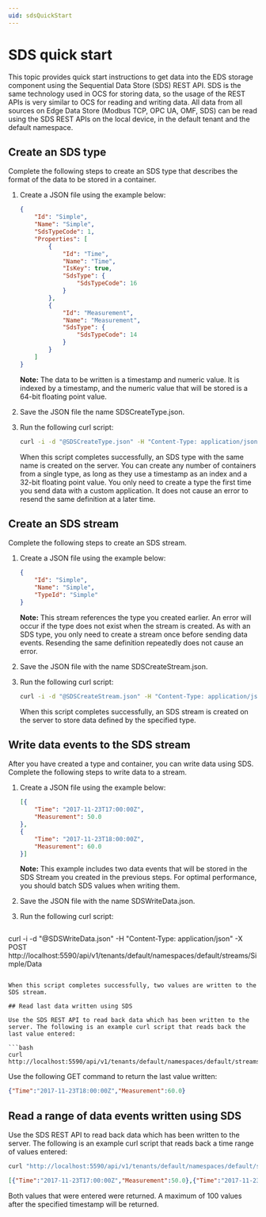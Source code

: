 ```yaml
---
uid: sdsQuickStart
---
```


# SDS quick start

This topic provides quick start instructions to get data into the EDS storage component using the Sequential Data Store (SDS) REST API. SDS is the same technology used in OCS for storing data, so the usage of the REST APIs is very similar to OCS for reading and writing data. All data from all sources on Edge Data Store (Modbus TCP, OPC UA, OMF, SDS) can be read using the SDS REST APIs on the local device, in the default tenant and the default namespace.  

## Create an SDS type

Complete the following steps to create an SDS type that describes the format of the data to be stored in a container.

1. Create a JSON file using the example below:

   ```json
   {
       "Id": "Simple",
       "Name": "Simple",
       "SdsTypeCode": 1,
       "Properties": [
           {
               "Id": "Time",
               "Name": "Time",
               "IsKey": true,
               "SdsType": {
                   "SdsTypeCode": 16
               }
           },
           {
               "Id": "Measurement",
               "Name": "Measurement",
               "SdsType": {
                   "SdsTypeCode": 14
               }
           }
       ]
   }
   ```

   **Note:** The data to be written is a timestamp and numeric value. It is indexed by a timestamp, and the numeric value that will be stored is a 64-bit floating point value. 

2. Save the JSON file the name SDSCreateType.json.
3. Run the following curl script:

   ```bash
   curl -i -d "@SDSCreateType.json" -H "Content-Type: application/json"  -X POST   http://localhost:5590/api/v1/tenants/default/namespaces/default/types/Simple
   ```

   When this script completes successfully, an SDS type with the same name is created on the server. You can create any number of containers from a single type, as long as they use a timestamp as an index and a 32-bit floating point value. You only need to create a type the first time you send data with a custom application. It does not cause an error to resend the same definition at a later time.

## Create an SDS stream

Complete the following steps to create an SDS stream. 

1. Create a JSON file using the example below:

   ```json
   {
       "Id": "Simple",
       "Name": "Simple",
       "TypeId": "Simple"
   }
   ```

   **Note:** This stream references the type you created earlier.  An error will occur if the type does not exist when the stream is created. As with an SDS type, you only need to create a stream once before sending data events. Resending the same definition repeatedly does not cause an error.

2. Save the JSON file with the name SDSCreateStream.json.
3. Run the following curl script:

   ```bash
   curl -i -d "@SDSCreateStream.json" -H "Content-Type: application/json"  -X POST http://localhost:5590/api/v1/tenants/default/namespaces/default/streams/Simple
   ```

   When this script completes successfully, an SDS stream is created on the server to store data defined by the specified type.

## Write data events to the SDS stream

After you have created a type and container, you can write data using SDS. Complete the following steps to write data to a stream.

1. Create a JSON file using the example below:

   ```json
   [{
       "Time": "2017-11-23T17:00:00Z",
       "Measurement": 50.0
   },
   {
       "Time": "2017-11-23T18:00:00Z",
       "Measurement": 60.0
   }]
   ```

   **Note:** This example includes two data events that will be stored in the SDS Stream you created in the previous steps. For optimal performance, you should batch SDS values when writing them.

2. Save the JSON file with the name SDSWriteData.json.
3. Run the following curl script:

   ```bash
curl -i -d "@SDSWriteData.json" -H "Content-Type: application/json"  -X POST http://localhost:5590/api/v1/tenants/default/namespaces/default/streams/Simple/Data
   ```

   When this script completes successfully, two values are written to the SDS stream.

## Read last data written using SDS

Use the SDS REST API to read back data which has been written to the server. The following is an example curl script that reads back the last value entered:

```bash
curl http://localhost:5590/api/v1/tenants/default/namespaces/default/streams/Simple/Data/Last
```

Use the following GET command to return the last value written:

```json
{"Time":"2017-11-23T18:00:00Z","Measurement":60.0}
```

## Read a range of data events written using SDS

Use the SDS REST API to read back data which has been written to the server. The following is an example curl script that reads back a time range of values entered:

```bash
curl "http://localhost:5590/api/v1/tenants/default/namespaces/default/streams/Simple/Data?startIndex=2017-07-08T13:00:00Z&count=100"
```

```json
[{"Time":"2017-11-23T17:00:00Z","Measurement":50.0},{"Time":"2017-11-23T18:00:00Z","Measurement":60.0}]
```

Both values that were entered were returned. A maximum of 100 values after the specified timestamp will be returned.
